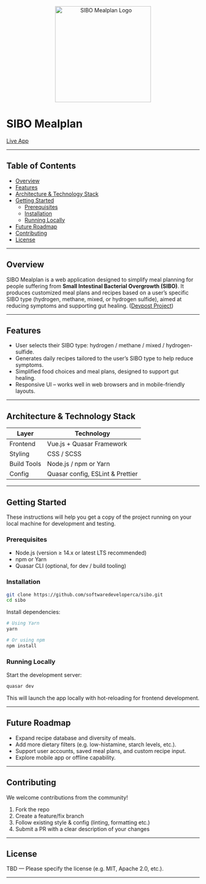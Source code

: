 <!-- Logo Header -->
<p align="center">
  <img src="https://www.vagusnerve.ca/sibomealplanner/logo.png" alt="SIBO Mealplan Logo" width="250"/>
</p>

# SIBO Mealplan

[Live App](https://www.vagusnerve.ca/sibomealplanner/#/)

---

## Table of Contents

- [Overview](#overview)  
- [Features](#features)  
- [Architecture & Technology Stack](#architecture--technology-stack)  
- [Getting Started](#getting-started)  
  - [Prerequisites](#prerequisites)  
  - [Installation](#installation)  
  - [Running Locally](#running-locally)  
- [Future Roadmap](#future-roadmap)  
- [Contributing](#contributing)  
- [License](#license)  

---

## Overview

SIBO Mealplan is a web application designed to simplify meal planning for people suffering from **Small Intestinal Bacterial Overgrowth (SIBO)**. It produces customized meal plans and recipes based on a user’s specific SIBO type (hydrogen, methane, mixed, or hydrogen sulfide), aimed at reducing symptoms and supporting gut healing. ([Devpost Project](https://devpost.com/software/sibo-mealplan))


---

## Features

- User selects their SIBO type: hydrogen / methane / mixed / hydrogen-sulfide.  
- Generates daily recipes tailored to the user’s SIBO type to help reduce symptoms.  
- Simplified food choices and meal plans, designed to support gut healing.  
- Responsive UI – works well in web browsers and in mobile-friendly layouts.  

---

## Architecture & Technology Stack

| Layer         | Technology                        |
|---------------|-----------------------------------|
| Frontend      | Vue.js + Quasar Framework         |
| Styling       | CSS / SCSS                        |
| Build Tools   | Node.js / npm or Yarn             |
| Config        | Quasar config, ESLint & Prettier  |

---

## Getting Started

These instructions will help you get a copy of the project running on your local machine for development and testing.

### Prerequisites

- Node.js (version ≥ 14.x or latest LTS recommended)  
- npm or Yarn  
- Quasar CLI (optional, for dev / build tooling)  

### Installation

```bash
git clone https://github.com/softwaredeveloperca/sibo.git
cd sibo
```

Install dependencies:

```bash
# Using Yarn
yarn

# Or using npm
npm install
```

### Running Locally

Start the development server:

```bash
quasar dev
```

This will launch the app locally with hot-reloading for frontend development.

---

## Future Roadmap

- Expand recipe database and diversity of meals.  
- Add more dietary filters (e.g. low-histamine, starch levels, etc.).  
- Support user accounts, saved meal plans, and custom recipe input.  
- Explore mobile app or offline capability.  

---

## Contributing

We welcome contributions from the community!

1. Fork the repo  
2. Create a feature/fix branch  
3. Follow existing style & config (linting, formatting etc.)  
4. Submit a PR with a clear description of your changes  

---

## License

TBD — Please specify the license (e.g. MIT, Apache 2.0, etc.).

---
